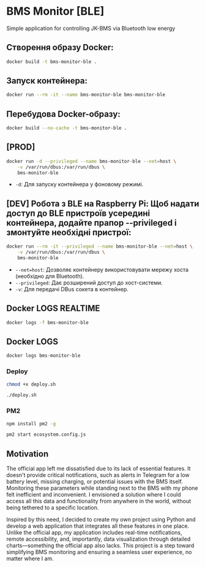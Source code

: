 # BMS Monitor [BLE]
Simple application for controlling JK-BMS via Bluetooth low energy

## Створення образу Docker:
```bash
docker build -t bms-monitor-ble .
```

## Запуск контейнера:
```bash
docker run --rm -it --name bms-monitor-ble bms-monitor-ble
```

## Перебудова Docker-образу:
```bash
docker build --no-cache -t bms-monitor-ble .
```

## [PROD]
```bash
docker run -d --privileged --name bms-monitor-ble --net=host \
    -v /var/run/dbus:/var/run/dbus \
    bms-monitor-ble
```
- `-d`: Для запуску контейнера у фоновому режимі.

## [DEV] Робота з BLE на Raspberry Pi: Щоб надати доступ до BLE пристроїв усередині контейнера, додайте прапор --privileged і змонтуйте необхідні пристрої:
```bash
docker run --rm -it --privileged --name bms-monitor-ble --net=host \
    -v /var/run/dbus:/var/run/dbus \
    bms-monitor-ble
```
- `--net=host`: Дозволяє контейнеру використовувати мережу хоста (необхідно для Bluetooth).
- `--privileged`: Дає розширений доступ до хост-системи.
- `-v`: Для передачі DBus сокета в контейнер.

## Docker LOGS REALTIME
```bash
docker logs -f bms-monitor-ble
```

## Docker LOGS
```bash
docker logs bms-monitor-ble
```

### Deploy
```bash
chmod +x deploy.sh
```
```bash
./deploy.sh
```

### PM2
```bash
npm install pm2 -g
```
```bash
pm2 start ecosystem.config.js
```
## Motivation
The official app left me dissatisfied due to its lack of essential features. It doesn't provide critical notifications, such as alerts in Telegram for a low battery level, missing charging, or potential issues with the BMS itself. Monitoring these parameters while standing next to the BMS with my phone felt inefficient and inconvenient. I envisioned a solution where I could access all this data and functionality from anywhere in the world, without being tethered to a specific location.

Inspired by this need, I decided to create my own project using Python and develop a web application that integrates all these features in one place. Unlike the official app, my application includes real-time notifications, remote accessibility, and, importantly, data visualization through detailed charts—something the official app also lacks. This project is a step toward simplifying BMS monitoring and ensuring a seamless user experience, no matter where I am.
